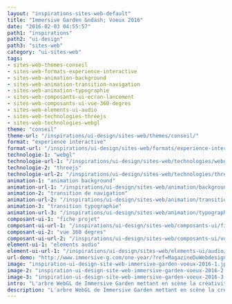 ```yaml
---
layout: "inspirations-sites-web-default"
title: "Immersive Garden &ndash; Voeux 2016"
date: "2016-02-03 04:55:57"
path1: "inspirations"
path2: "ui-design"
path3: "sites-web"
category: "ui-sites-web"
tags:
- sites-web-themes-conseil
- sites-web-formats-experience-interactive
- sites-web-animation-background
- sites-web-animation-transition-navigation
- sites-web-animation-typographie
- sites-web-composants-ui-ecran-lancement
- sites-web-composants-ui-vue-360-degres
- sites-web-elements-ui-audio
- sites-web-technologies-threejs
- sites-web-technologies-webgl
theme: "conseil"
theme-url: "/inspirations/ui-design/sites-web/themes/conseil/"
format: "experience interactive"
format-url: "/inspirations/ui-design/sites-web/formats/experience-interactive/"
technologie-1: "webgl"
technologie-url-1: "/inspirations/ui-design/sites-web/technologies/webgl/"
technologie-2: "threejs"
technologie-url-2: "/inspirations/ui-design/sites-web/technologies/threejs/"
animation-1: "animation background"
animation-url-1: "/inspirations/ui-design/sites-web/animation/background/"
animation-2: "transition de navigation"
animation-url-2: "/inspirations/ui-design/sites-web/animation/transition-navigation/"
animation-3: "transition typographie"
animation-url-3: "/inspirations/ui-design/sites-web/animation/typographie/"
composant-ui-1: "fiche projet"
composant-ui-url-1: "/inspirations/ui-design/sites-web/composants-ui/fiche-projet/"
composant-ui-2: "vue 360 degres"
composant-ui-url-2: "/inspirations/ui-design/sites-web/composants-ui/vue-360-degres/"
element-ui-1: "elements audio"
element-ui-url-1: "/inspirations/ui-design/sites-web/elements-ui/audio/"
url-demo: "http://www.immersive-g.com/one-year/?ref=MagazineDuWebdesign"
image: "inspiration-ui-design-site-web-immersive-garden-voeux-2016-1.jpg"
image-2: "inspiration-ui-design-site-web-immersive-garden-voeux-2016-2.jpg"
image-3: "inspiration-ui-design-site-web-immersive-garden-voeux-2016-3.jpg"
intro: "L'arbre WebGL de Immersive Garden mettant en scène la créativité du studio en 2015."
description: "L'arbre WebGL de Immersive Garden mettant en scène la créativité du studio en 2015."
---
```

